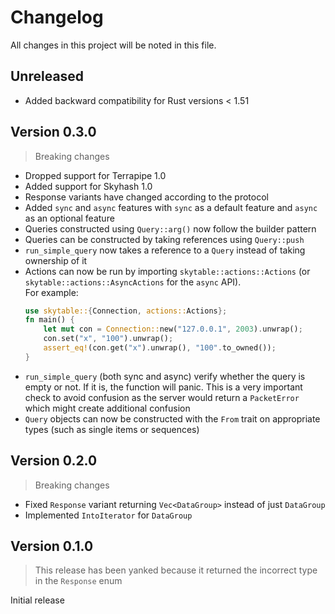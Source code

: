# Changelog
All changes in this project will be noted in this file.

## Unreleased

- Added backward compatibility for Rust versions < 1.51

## Version 0.3.0
> Breaking changes

* Dropped support for Terrapipe 1.0
* Added support for Skyhash 1.0
* Response variants have changed according to the protocol
* Added `sync` and `async` features with `sync` as a default feature and `async` as an optional feature
* Queries constructed using `Query::arg()` now follow the builder pattern
* Queries can be constructed by taking references using `Query::push`
* `run_simple_query` now takes a reference to a `Query` instead of taking ownership of it
* Actions can now be run by importing `skytable::actions::Actions` (or `skytable::actions::AsyncActions` for the `async` API).  
For example:
    ```rust
    use skytable::{Connection, actions::Actions};
    fn main() {
        let mut con = Connection::new("127.0.0.1", 2003).unwrap();
        con.set("x", "100").unwrap();
        assert_eq!(con.get("x").unwrap(), "100".to_owned());
    }
    ```
* `run_simple_query` (both sync and async) verify whether the query is empty or not. If it is, the function will
panic. This is a very important check to avoid confusion as the server would return a `PacketError` which might
create additional confusion
* `Query` objects can now be constructed with the `From` trait on appropriate types (such as single items or 
sequences)


## Version 0.2.0
> Breaking changes

* Fixed `Response` variant returning `Vec<DataGroup>` instead of just `DataGroup`
* Implemented `IntoIterator` for `DataGroup`

## Version 0.1.0
> This release has been yanked because it returned the incorrect type in the `Response` enum

Initial release